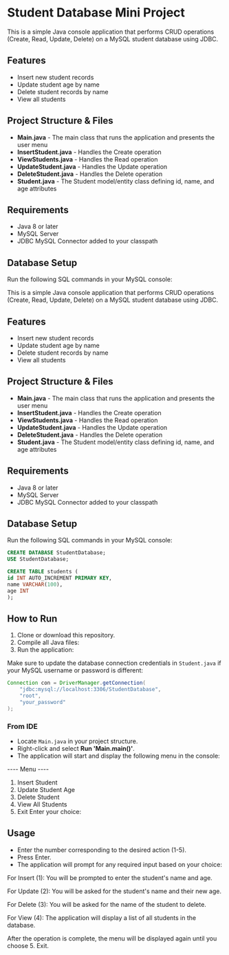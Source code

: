  # Student Database Mini Project

This is a simple Java console application that performs CRUD operations (Create, Read, Update, Delete) on a MySQL student database using JDBC.

## Features
- Insert new student records
- Update student age by name
- Delete student records by name
- View all students

## Project Structure & Files
- **Main.java** - The main class that runs the application and presents the user menu  
- **InsertStudent.java** - Handles the Create operation  
- **ViewStudents.java** - Handles the Read operation  
- **UpdateStudent.java** - Handles the Update operation  
- **DeleteStudent.java** - Handles the Delete operation  
- **Student.java** - The Student model/entity class defining id, name, and age attributes  

## Requirements
- Java 8 or later  
- MySQL Server  
- JDBC MySQL Connector added to your classpath  

## Database Setup
Run the following SQL commands in your MySQL console:


This is a simple Java console application that performs CRUD operations (Create, Read, Update, Delete) on a MySQL student database using JDBC.

## Features
- Insert new student records
- Update student age by name
- Delete student records by name
- View all students

## Project Structure & Files

- **Main.java** - The main class that runs the application and presents the user menu  
- **InsertStudent.java** - Handles the Create operation  
- **ViewStudents.java** - Handles the Read operation  
- **UpdateStudent.java** - Handles the Update operation  
- **DeleteStudent.java** - Handles the Delete operation  
- **Student.java** - The Student model/entity class defining id, name, and age attributes  

## Requirements
- Java 8 or later
- MySQL Server
- JDBC MySQL Connector added to your classpath

## Database Setup
Run the following SQL commands in your MySQL console:

```sql
CREATE DATABASE StudentDatabase;
USE StudentDatabase;

CREATE TABLE students (
id INT AUTO_INCREMENT PRIMARY KEY,
name VARCHAR(100),
age INT
);
```
## How to Run
1. Clone or download this repository.
2. Compile all Java files:
3. Run the application:


Make sure to update the database connection credentials in `Student.java` if your MySQL username or password is different:

```java
Connection con = DriverManager.getConnection(
    "jdbc:mysql://localhost:3306/StudentDatabase",
    "root",
    "your_password"
);
```

### From IDE
- Locate `Main.java` in your project structure.  
- Right-click and select **Run 'Main.main()'**.  
- The application will start and display the following menu in the console:



---- Menu ----
1. Insert Student
2. Update Student Age
3. Delete Student
4. View All Students
5. Exit
Enter your choice:

## Usage
- Enter the number corresponding to the desired action (1-5).  
- Press Enter.  
- The application will prompt for any required input based on your choice:

For Insert (1): You will be prompted to enter the student's name and age.

For Update (2): You will be asked for the student's name and their new age.

For Delete (3): You will be asked for the name of the student to delete.

For View (4): The application will display a list of all students in the database.

After the operation is complete, the menu will be displayed again until you choose 5. Exit.




